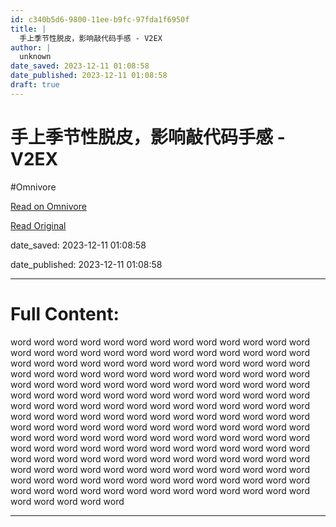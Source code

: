 ```yaml
---
id: c340b5d6-9800-11ee-b9fc-97fda1f6950f
title: |
  手上季节性脱皮，影响敲代码手感 - V2EX
author: |
  unknown
date_saved: 2023-12-11 01:08:58
date_published: 2023-12-11 01:08:58
draft: true
---
```


# 手上季节性脱皮，影响敲代码手感 - V2EX
#Omnivore

[Read on Omnivore](https://omnivore.app/me/v-2-ex-18c5807c68e)

[Read Original](https://www.v2ex.com/t/999365)

date_saved: 2023-12-11 01:08:58

date_published: 2023-12-11 01:08:58

--- 

# Full Content: 

word word word word word word word word word word word word word word word word word word word word word word word word word word word word word word word word word word word word word word word word word word word word word word word word word word word word word word word word word word word word word word word word word word word word word word word word word word word word word word word word word word word word word word word word word word word word word word word word word word word word word word word word word word word word word word word word word word word word word word word word word word word word word word word word word word word word word word word word word word word word word word word word word word word word word word word word word word word word word word word word word word word word word word word word word word word word word word word word word word word word word word word word word word word word word word word word word word word word word word word word

---

